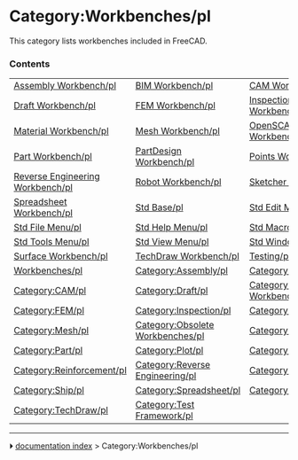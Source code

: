 # Category:Workbenches/pl
This category lists workbenches included in FreeCAD.

### Contents

|     |     |     |
| --- | --- | --- |
| [Assembly Workbench/pl](Assembly_Workbench/pl.md) | [BIM Workbench/pl](BIM_Workbench/pl.md) | [CAM Workbench/pl](CAM_Workbench/pl.md) |
| [Draft Workbench/pl](Draft_Workbench/pl.md) | [FEM Workbench/pl](FEM_Workbench/pl.md) | [Inspection Workbench/pl](Inspection_Workbench/pl.md) |
| [Material Workbench/pl](Material_Workbench/pl.md) | [Mesh Workbench/pl](Mesh_Workbench/pl.md) | [OpenSCAD Workbench/pl](OpenSCAD_Workbench/pl.md) |
| [Part Workbench/pl](Part_Workbench/pl.md) | [PartDesign Workbench/pl](PartDesign_Workbench/pl.md) | [Points Workbench/pl](Points_Workbench/pl.md) |
| [Reverse Engineering Workbench/pl](Reverse_Engineering_Workbench/pl.md) | [Robot Workbench/pl](Robot_Workbench/pl.md) | [Sketcher Workbench/pl](Sketcher_Workbench/pl.md) |
| [Spreadsheet Workbench/pl](Spreadsheet_Workbench/pl.md) | [Std Base/pl](Std_Base/pl.md) | [Std Edit Menu/pl](Std_Edit_Menu/pl.md) |
| [Std File Menu/pl](Std_File_Menu/pl.md) | [Std Help Menu/pl](Std_Help_Menu/pl.md) | [Std Macro Menu/pl](Std_Macro_Menu/pl.md) |
| [Std Tools Menu/pl](Std_Tools_Menu/pl.md) | [Std View Menu/pl](Std_View_Menu/pl.md) | [Std Windows Menu/pl](Std_Windows_Menu/pl.md) |
| [Surface Workbench/pl](Surface_Workbench/pl.md) | [TechDraw Workbench/pl](TechDraw_Workbench/pl.md) | [Testing/pl](Testing/pl.md) |
| [Workbenches/pl](Workbenches/pl.md) | [Category:Assembly/pl](Category_Assembly/pl.md) | [Category:BIM/pl](Category_BIM/pl.md) |
| [Category:CAM/pl](Category_CAM/pl.md) | [Category:Draft/pl](Category_Draft/pl.md) | [Category:External Workbenches/pl](Category_External_Workbenches/pl.md) |
| [Category:FEM/pl](Category_FEM/pl.md) | [Category:Inspection/pl](Category_Inspection/pl.md) | [Category:Material/pl](Category_Material/pl.md) |
| [Category:Mesh/pl](Category_Mesh/pl.md) | [Category:Obsolete Workbenches/pl](Category_Obsolete_Workbenches/pl.md) | [Category:OpenSCAD/pl](Category_OpenSCAD/pl.md) |
| [Category:Part/pl](Category_Part/pl.md) | [Category:Plot/pl](Category_Plot/pl.md) | [Category:Points/pl](Category_Points/pl.md) |
| [Category:Reinforcement/pl](Category_Reinforcement/pl.md) | [Category:Reverse Engineering/pl](Category_Reverse_Engineering/pl.md) | [Category:Robot/pl](Category_Robot/pl.md) |
| [Category:Ship/pl](Category_Ship/pl.md) | [Category:Spreadsheet/pl](Category_Spreadsheet/pl.md) | [Category:Surface/pl](Category_Surface/pl.md) |
| [Category:TechDraw/pl](Category_TechDraw/pl.md) | [Category:Test Framework/pl](Category_Test_Framework/pl.md) |



---
⏵ [documentation index](../README.md) > Category:Workbenches/pl

